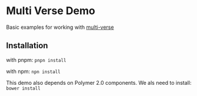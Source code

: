 # Multi Verse Demo
Basic examples for working with [multi-verse](https://github.com/preignition/multi-verse)

## Installation

with pnpm: 
`pnpn install`

with npm: 
`npn install`

This demo also depends on Polymer 2.0 components. We als need to install: 
`bower install`

